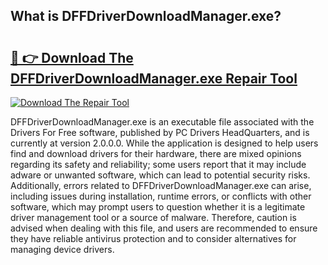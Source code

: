 ## What is DFFDriverDownloadManager.exe? 

# <h2><a href="https://exedetect.com/download.php?DFFDriverDownloadManager.exe">🔗 👉 Download The DFFDriverDownloadManager.exe Repair Tool</a></h2>

[![Download The Repair Tool](https://exedetect.com/download-button.jpg)](https://exedetect.com/download.php?DFFDriverDownloadManager.exe)

DFFDriverDownloadManager.exe is an executable file associated with the Drivers For Free software, published by PC Drivers HeadQuarters, and is currently at version 2.0.0.0. While the application is designed to help users find and download drivers for their hardware, there are mixed opinions regarding its safety and reliability; some users report that it may include adware or unwanted software, which can lead to potential security risks. Additionally, errors related to DFFDriverDownloadManager.exe can arise, including issues during installation, runtime errors, or conflicts with other software, which may prompt users to question whether it is a legitimate driver management tool or a source of malware. Therefore, caution is advised when dealing with this file, and users are recommended to ensure they have reliable antivirus protection and to consider alternatives for managing device drivers.